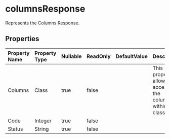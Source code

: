 # **columnsResponse**

Represents the Columns Response. 

## **Properties**

| Property Name | Property Type | Nullable |  ReadOnly | DefaultValue | Description | 
| :- | :- | :- |:- |  :- | :- |
|Columns|Class|true|false |  |This property allows access to the columns within the class.|
|Code|Integer|true|false |  ||
|Status|String|true|false |  ||

